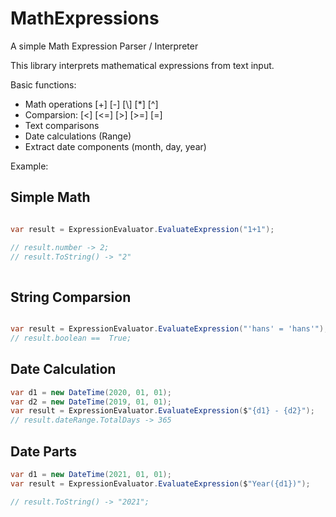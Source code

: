 # MathExpressions
A simple Math Expression Parser / Interpreter

This library interprets mathematical expressions from text input. 

Basic functions:

- Math operations [+] [-] [\\] [*] [^]
- Comparsion: [<] [<=] [>] [>=] [=] 
- Text comparisons
- Date calculations (Range)
- Extract date components (month, day, year)

Example:

## Simple Math
````C#

var result = ExpressionEvaluator.EvaluateExpression("1+1");

// result.number -> 2;
// result.ToString() -> "2"
            
````

## String Comparsion
````C#

var result = ExpressionEvaluator.EvaluateExpression("'hans' = 'hans'");
// result.boolean ==  True;

````

## Date Calculation

```` C#
var d1 = new DateTime(2020, 01, 01);
var d2 = new DateTime(2019, 01, 01);
var result = ExpressionEvaluator.EvaluateExpression($"{d1} - {d2}");
// result.dateRange.TotalDays -> 365
````

## Date Parts
````C#
var d1 = new DateTime(2021, 01, 01);
var result = ExpressionEvaluator.EvaluateExpression($"Year({d1})");

// result.ToString() -> "2021";
            
````
